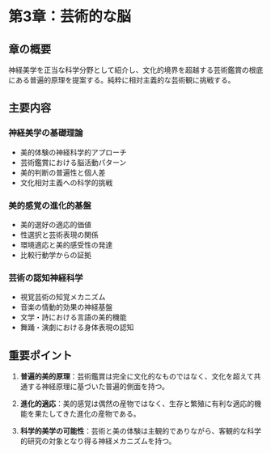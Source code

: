 # 第3章：芸術的な脳

## 章の概要
神経美学を正当な科学分野として紹介し、文化的境界を超越する芸術鑑賞の根底にある普遍的原理を提案する。純粋に相対主義的な芸術観に挑戦する。

## 主要内容

### 神経美学の基礎理論
- 美的体験の神経科学的アプローチ
- 芸術鑑賞における脳活動パターン
- 美的判断の普遍性と個人差
- 文化相対主義への科学的挑戦

### 美的感覚の進化的基盤
- 美的選好の適応的価値
- 性選択と芸術表現の関係
- 環境適応と美的感受性の発達
- 比較行動学からの証拠

### 芸術の認知神経科学
- 視覚芸術の知覚メカニズム
- 音楽の情動的効果の神経基盤
- 文学・詩における言語の美的機能
- 舞踊・演劇における身体表現の認知

## 重要ポイント

1. **普遍的美的原理**：芸術鑑賞は完全に文化的なものではなく、文化を超えて共通する神経原理に基づいた普遍的側面を持つ。

2. **進化的適応**：美的感覚は偶然の産物ではなく、生存と繁殖に有利な適応的機能を果たしてきた進化の産物である。

3. **科学的美学の可能性**：芸術と美の体験は主観的でありながら、客観的な科学的研究の対象となり得る神経メカニズムを持つ。